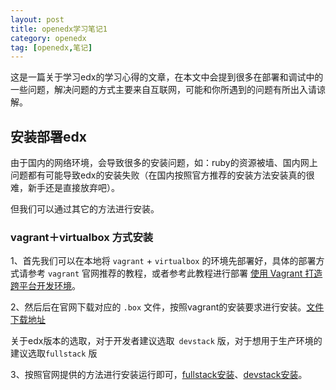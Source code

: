 ```yaml
---
layout: post
title: openedx学习笔记1
category: openedx
tag: [openedx,笔记]
---
```


 这是一篇关于学习edx的学习心得的文章，在本文中会提到很多在部署和调试中的一些问题，解决问题的方式主要来自互联网，可能和你所遇到的问题有所出入请谅解。

## 安装部署edx ##

由于国内的网络环境，会导致很多的安装问题，如：ruby的资源被墙、国内网上问题都有可能导致edx的安装失败（在国内按照官方推荐的安装方法安装真的很难，新手还是直接放弃吧）。

但我们可以通过其它的方法进行安装。

### vagrant＋virtualbox 方式安装 ###

1、首先我们可以在本地将 ``vagrant`` + ``virtualbox`` 的环境先部署好，具体的部署方式请参考 `` vagrant `` 官网推荐的教程，或者参考此教程进行部署 [使用 Vagrant 打造跨平台开发环境](https://segmentfault.com/a/1190000000264347)。

2、然后后在官网下载对应的 ``.box`` 文件，按照vagrant的安装要求进行安装。[文件下载地址](https://openedx.atlassian.net/wiki/display/DOC/Open+edX+Releases)

 关于edx版本的选取，对于开发者建议选取`` devstack`` 版，对于想用于生产环境的建议选取`` fullstack `` 版

3、按照官网提供的方法进行安装运行即可，[fullstack安装](http://edx.readthedocs.org/projects/edx-installing-configuring-and-running/en/named-release-dogwood.rc/installation/fullstack/install_fullstack.html#installing-open-edx-fullstack)、[devstack安装](http://edx.readthedocs.org/projects/edx-installing-configuring-and-running/en/named-release-dogwood.rc/installation/devstack/install_devstack.html#installing-the-open-edx-developer-stack)。
